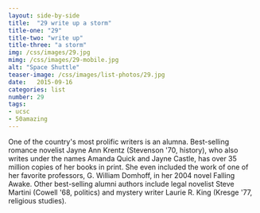 ```yaml
---
layout: side-by-side
title:  "29 write up a storm"
title-one: "29"
title-two: "write up"
title-three: "a storm"
img: /css/images/29.jpg
mimg: /css/images/29-mobile.jpg
alt: "Space Shuttle"
teaser-image: /css/images/list-photos/29.jpg
date:   2015-09-16
categories: list
number: 29
tags:
- ucsc
- 50amazing
---
```

One of the country's most prolific writers is an alumna. Best-selling romance novelist Jayne Ann Krentz (Stevenson '70, history), who also writes under the names Amanda Quick and Jayne Castle, has over 35 million copies of her books in print. 
She even included the work of one of her favorite professors, G. William Domhoff, in her 2004 novel Falling Awake. Other best-selling alumni authors include legal novelist Steve Martini (Cowell '68, politics) and mystery writer Laurie R. King (Kresge '77, religious studies).